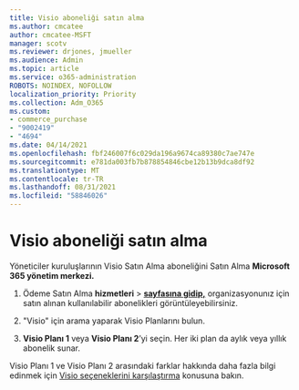 ```yaml
---
title: Visio aboneliği satın alma
ms.author: cmcatee
author: cmcatee-MSFT
manager: scotv
ms.reviewer: drjones, jmueller
ms.audience: Admin
ms.topic: article
ms.service: o365-administration
ROBOTS: NOINDEX, NOFOLLOW
localization_priority: Priority
ms.collection: Adm_O365
ms.custom:
- commerce_purchase
- "9002419"
- "4694"
ms.date: 04/14/2021
ms.openlocfilehash: fbf246007f6c029da196a9674ca89380c7ae747e
ms.sourcegitcommit: e781da003fb7b878854846cbe12b13b9dca8df92
ms.translationtype: MT
ms.contentlocale: tr-TR
ms.lasthandoff: 08/31/2021
ms.locfileid: "58846026"
---
```

# <a name="purchase-visio-subscription"></a>Visio aboneliği satın alma

Yöneticiler kuruluşlarının Visio Satın Alma aboneliğini Satın Alma **Microsoft 365 yönetim merkezi.**

1. Ödeme Satın Alma **hizmetleri**  >  **[sayfasına gidip,](https://go.microsoft.com/fwlink/p/?linkid=868433)** organizasyonunız için satın alınan kullanılabilir abonelikleri görüntüleyebilirsiniz.

2. "Visio" için arama yaparak Visio Planlarını bulun.

3. **Visio Planı 1** veya **Visio Planı 2**’yi seçin. Her iki plan da aylık veya yıllık abonelik sunar.

Visio Planı 1 ve Visio Planı 2 arasındaki farklar hakkında daha fazla bilgi edinmek için [Visio seçeneklerini karşılaştırma](https://products.office.com/Visio/microsoft-visio-plans-and-pricing-compare-visio-options) konusuna bakın.
